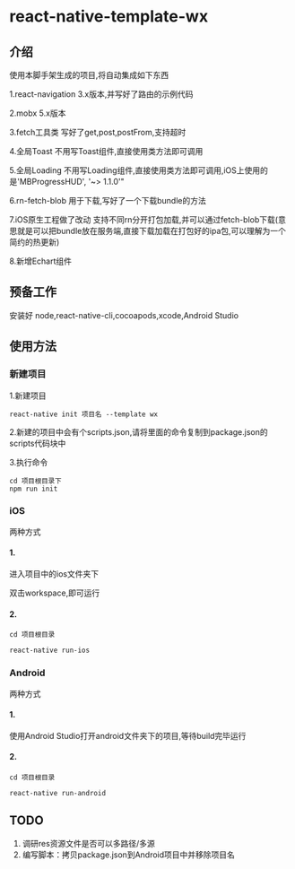 
# react-native-template-wx

## 介绍
使用本脚手架生成的项目,将自动集成如下东西

1.react-navigation  3.x版本,并写好了路由的示例代码

2.mobx  5.x版本

3.fetch工具类      写好了get,post,postFrom,支持超时

4.全局Toast       不用写Toast组件,直接使用类方法即可调用

5.全局Loading     不用写Loading组件,直接使用类方法即可调用,iOS上使用的是'MBProgressHUD', '~> 1.1.0'"

6.rn-fetch-blob     用于下载,写好了一个下载bundle的方法

7.iOS原生工程做了改动 支持不同rn分开打包加载,并可以通过fetch-blob下载(意思就是可以把bundle放在服务端,直接下载加载在打包好的ipa包,可以理解为一个简约的热更新)

8.新增Echart组件

## 预备工作
安装好
node,react-native-cli,cocoapods,xcode,Android Studio

## 使用方法

### 新建项目
1.新建项目
```
react-native init 项目名 --template wx
```

2.新建的项目中会有个scripts.json,请将里面的命令复制到package.json的scripts代码块中

3.执行命令
```
cd 项目根目录下
npm run init
```

### iOS
两种方式
#### 1.
进入项目中的ios文件夹下

双击workspace,即可运行

#### 2.
```
cd 项目根目录

react-native run-ios

```
### Android
两种方式
#### 1.
使用Android Studio打开android文件夹下的项目,等待build完毕运行
#### 2.
```
cd 项目根目录

react-native run-android

```
## TODO
1. 调研res资源文件是否可以多路径/多源
2. 编写脚本：拷贝package.json到Android项目中并移除项目名
